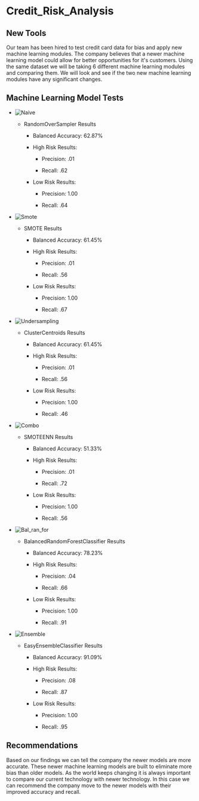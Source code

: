 # Credit_Risk_Analysis

## New Tools 

Our team has been hired to test credit card data for bias and apply new machine learning modules. The company believes that a newer machine learning model could allow for better opportunities for it's customers. Using the same dataset we will be taking 6 different machine learning modules and comparing them. We will look and see if the two new machine learning modules have any significant changes. 

## Machine Learning Model Tests

- ![Naive](https://github.com/Luis-Acevedo/Credit_Risk_Analysis/blob/main/Challenge/Photos/Naive.png)

  - RandomOverSampler Results

    * Balanced Accuracy: 62.87%

    * High Risk Results:
      
      * Precision: .01

      * Recall: .62

    * Low Risk Results:

      * Precision: 1.00

      * Recall: .64

- ![Smote](https://github.com/Luis-Acevedo/Credit_Risk_Analysis/blob/main/Challenge/Photos/Smote.png)

  - SMOTE Results

    * Balanced Accuracy: 61.45%

    * High Risk Results:
      
      * Precision: .01

      * Recall: .56

    * Low Risk Results:

      * Precision: 1.00

      * Recall: .67

- ![Undersampling](https://github.com/Luis-Acevedo/Credit_Risk_Analysis/blob/main/Challenge/Photos/Undersampling.png)

  - ClusterCentroids Results

    * Balanced Accuracy: 61.45%

    * High Risk Results:
      
      * Precision: .01

      * Recall: .56

    * Low Risk Results:

      * Precision: 1.00

      * Recall: .46

- ![Combo](https://github.com/Luis-Acevedo/Credit_Risk_Analysis/blob/main/Challenge/Photos/Combo.png)

  - SMOTEENN Results

    * Balanced Accuracy: 51.33%

    * High Risk Results:
      
      * Precision: .01

      * Recall: .72

    * Low Risk Results:

      * Precision: 1.00

      * Recall: .56

- ![Bal_ran_for](https://github.com/Luis-Acevedo/Credit_Risk_Analysis/blob/main/Challenge/Photos/bal_ran_for.png)

  - BalancedRandomForestClassifier Results

    * Balanced Accuracy: 78.23%

    * High Risk Results:
      
      * Precision: .04

      * Recall: .66

    * Low Risk Results:

      * Precision: 1.00

      * Recall: .91

- ![Ensemble](https://github.com/Luis-Acevedo/Credit_Risk_Analysis/blob/main/Challenge/Photos/Ensemble.png)

  - EasyEnsembleClassifier Results

    * Balanced Accuracy: 91.09%

    * High Risk Results:
      
      * Precision: .08

      * Recall: .87

    * Low Risk Results:

      * Precision: 1.00

      * Recall: .95

## Recommendations

Based on our findings we can tell the company the newer models are more accurate. These newer machine learning models are built to eliminate more bias than older models. As the world keeps changing it is always important to compare our current technology with newer technology. In this case we can recommend the company move to the newer models with their improved accuracy and recall.
